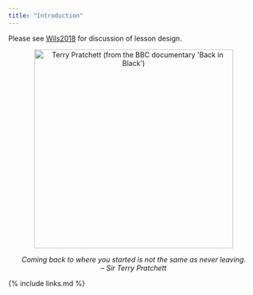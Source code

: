 ```yaml
---
title: "Introduction"
---
```


Please see [Wils2018](#BIB) for discussion of lesson design.

<div align="center">
  <p><img src="../../figures/pratchett-back-in-black.png" width="400" alt="Terry Pratchett (from the BBC documentary 'Back in Black')" /></p>
  <p><em>Coming back to where you started is not the same as never leaving.<br/>&ndash; Sir Terry Pratchett</em></p>
</div>

{% include links.md %}

